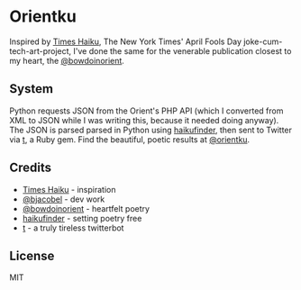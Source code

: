 Orientku
=========
Inspired by [Times Haiku], The New York Times' April Fools Day joke-cum-tech-art-project, I've done the same for the venerable publication closest to my heart, the [@bowdoinorient].

System
----------
Python requests JSON from the Orient's PHP API (which I converted from XML to JSON while I was writing this, because it needed doing anyway). The JSON is parsed parsed in Python using [haikufinder], then sent to Twitter via [t], a Ruby gem. Find the beautiful, poetic results at [@orientku].



Credits
-----------

* [Times Haiku] - inspiration
* [@bjacobel] - dev work 
* [@bowdoinorient] - heartfelt poetry
* [haikufinder] - setting poetry free
* [t] - a truly tireless twitterbot



License
-
MIT

  [t]: http://sferik.github.com/t/
  [haikufinder]: https://github.com/jdf/haikufinder
  [@bjacobel]: http://twitter.com/bjacobel
  [@bowdoinorient]: http://twitter.com/bowdoinorient
  [@orientku]: http://twitter.com/orientku
  [Times Haiku]: http://haiku.nytimes.com
